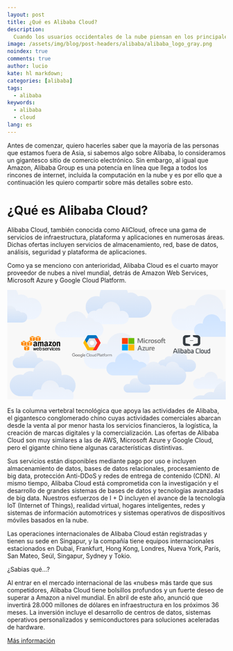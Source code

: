 ```yaml
---
layout: post
title: ¿Qué es Alibaba Cloud?
description:
  Cuando los usuarios occidentales de la nube piensan en los principales proveedores de la nube, generalmente estos contemplan a los tres principales = AWS, Microsoft Azure y Google Cloud Platform, pero, ¿qué pasa con el cuarto proveedor de nube más grande del mundo?....
image: /assets/img/blog/post-headers/alibaba/alibaba_logo_gray.png
noindex: true
comments: true
author: lucio
kate: hl markdown;
categories: [alibaba]
tags:
  - alibaba
keywords:
  - alibaba
  - cloud
lang: es
---
```


Antes de comenzar, quiero hacerles saber que la mayoría de las personas que estamos fuera de Asia, si sabemos algo sobre Alibaba, lo consideramos un gigantesco sitio de comercio electrónico. Sin embargo, al igual que Amazon, Alibaba Group es una potencia en línea que llega a todos los rincones de internet, incluida la computación en la nube y es por ello que a continuación les quiero compartir sobre más detalles sobre esto.

# ¿Qué es Alibaba Cloud?

Alibaba Cloud, también conocida como AliCloud, ofrece una gama de servicios de infraestructura, plataforma y aplicaciones en numerosas áreas. Dichas ofertas incluyen servicios de almacenamiento, red, base de datos, análisis, seguridad y plataforma de aplicaciones. 

Como ya se menciono con anterioridad, Alibaba Cloud es el cuarto mayor proveedor de nubes a nivel mundial, detrás de Amazon Web Services, Microsoft Azure y Google Cloud Platform. 

![image](/assets/img/blog/tutorials/alibaba/que_es_alibaba/nubes.png)

Es la columna vertebral tecnológica que apoya las actividades de Alibaba, el gigantesco conglomerado chino cuyas actividades comerciales abarcan desde la venta al por menor hasta los servicios financieros, la logística, la creación de marcas digitales y la comercialización. Las ofertas de Alibaba Cloud son muy similares a las de AWS, Microsoft Azure y Google Cloud, pero el gigante chino tiene algunas características distintivas.

Sus servicios están disponibles mediante pago por uso e incluyen almacenamiento de datos, bases de datos relacionales, procesamiento de big data, protección Anti-DDoS y redes de entrega de contenido (CDN). Al mismo tiempo, Alibaba Cloud está comprometida con la investigación y el desarrollo de grandes sistemas de bases de datos y tecnologías avanzadas de big data. Nuestros esfuerzos de I + D incluyen el avance de la tecnología IoT (Internet of Things), realidad virtual, hogares inteligentes, redes y sistemas de información automotrices y sistemas operativos de dispositivos móviles basados ​​en la nube.

Las operaciones internacionales de Alibaba Cloud están registradas y tienen su sede en Singapur, y la compañía tiene equipos internacionales estacionados en Dubai, Frankfurt, Hong Kong, Londres, Nueva York, París, San Mateo, Seúl, Singapur, Sydney y Tokio.

 ¿Sabias qué...?

Al entrar en el mercado internacional de las «nubes» más tarde que sus competidores, Alibaba Cloud tiene bolsillos profundos y un fuerte deseo de superar a Amazon a nivel mundial. En abril de este año, anunció que invertirá 28.000 millones de dólares en infraestructura en los próximos 36 meses. La inversión incluye el desarrollo de centros de datos, sistemas operativos personalizados y semiconductores para soluciones aceleradas de hardware.

[Más información](https://zoom.us/meeting/register/tJ0ucuGoqz0iEtWs8qvg_fifoTQS0Nb6_cYE)
 
